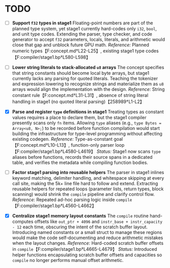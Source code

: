 # TODO

- [ ] **Support `f32` types in stage1**
  Floating-point numbers are part of the planned type system, yet stage1 currently hard-codes only `i32`, `bool`, and unit type codes. Extending the parser, type checker, and code generator to accept `f32` parameters, locals, literals, and arithmetic would close that gap and unblock future GPU math.
  *Reference:* Planned numeric types【F:concept.md†L22-L25】, existing stage1 type codes【F:compiler/stage1.bp†L580-L598】

- [ ] **Lower string literals to stack-allocated `u8` arrays**
  The concept specifies that string constants should become local byte arrays, but stage1 currently lacks any parsing for quoted literals. Teaching the tokenizer and expression lowering to recognize strings and materialize them as `u8` arrays would align the implementation with the design.
  *Reference:* String constant rule【F:concept.md†L31-L31】, absence of string literal handling in stage1 (no quoted literal parsing)【258989†L1-L2】

- [x] **Parse and register `type` definitions in stage1**
  Treating types as constant values requires a place to declare them, but the stage1 compiler presently scans only `fn` items. Allowing `type` aliases (e.g., `type Bytes = Array<u8, N>;`) to be recorded before function compilation would start building the infrastructure for type-level programming without affecting existing codegen.
  *Reference:* Type-as-constant goal【F:concept.md†L10-L13】, function-only parser loop【F:compiler/stage1.bp†L4580-L4619】
  *Status:* Stage1 now scans `type` aliases before functions, records their source spans in a dedicated table, and verifies the metadata while compiling function bodies.

- [ ] **Factor stage1 parsing into reusable helpers**
  The parser in stage1 inlines keyword matching, delimiter handling, and whitespace skipping at every call site, making the 5k+ line file hard to follow and extend. Extracting reusable helpers for repeated loops (parameter lists, return types, block scanning) would shrink the `compile` pipeline and clarify control flow.
  *Reference:* Repeated ad-hoc parsing logic inside `compile`【F:compiler/stage1.bp†L4560-L4662】

- [x] **Centralize stage1 memory layout constants**
  The `compile` routine hand-computes offsets like `out_ptr + 4096` and `instr_base + instr_capacity - 12` each time, obscuring the intent of the scratch buffer layout. Introducing named constants or a small struct to manage these regions would make the code self-documenting and reduce arithmetic mistakes when the layout changes.
  *Reference:* Hard-coded scratch buffer offsets in `compile`【F:compiler/stage1.bp†L4665-L4679】
  *Status:* Introduced helper functions encapsulating scratch buffer offsets and capacities so `compile` no longer performs manual offset arithmetic.
